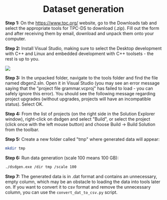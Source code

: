 <h1 align="center">
Dataset generation
</h1>

**Step 1:** On the https://www.tpc.org/ website, go to the Downloads tab and select the appropriate tools for TPC-DS to download (.zip). Fill out the form and after receiving them by email, download and unpack them onto your computer.  

**Step 2:** Install Visual Studio, making sure to select the Desktop development with C++ and Linux and embedded development with C++ toolsets - the rest is up to you.  

![](https://file.notion.so/f/s/5c6f231b-5fc7-4abe-ab2e-d6f74a0610ab/Untitled.png?id=6a10220d-675e-4013-9f70-07c28bbaf3b2&table=block&spaceId=4c5155b1-421a-41d9-85a1-d2ba99304c21&expirationTimestamp=1691236800000&signature=OJs-ve8plY1wJzWjIDok6v_HDHt1Q5tb29ardL1lEJY&downloadName=Untitled.png)  

**Step 3:** In the unpacked folder, navigate to the tools folder and find the file named dbgen2.sln. Open it in Visual Studio (you may see an error message saying that the "project file grammar.vcproj" has failed to load - you can safely ignore this error). You should see the following message regarding project upgrades (without upgrades, projects will have an incompatible status). Select OK.  

**Step 4:** From the list of projects (on the right side in the Solution Explorer window), right-click on dsdgen and select "Build", or select the project (click once with the left mouse button) and choose Build → Build Solution from the toolbar.  

**Step 5:** Create a new folder called "tmp" where generated data will appear: 
```bash
mkdir tmp
```

**Step 6:** Run data generation (scale 100 means 100 GB): 
```bash
./dsdgen.exe /dir tmp /scale 100
```

**Step 7:** The generated data is in .dat format and contains an unnecessary, empty column, which may be an obstacle to loading the data into tools later on. If you want to convert it to csv format and remove the unnecessary column, you can use the `convert_dat_to_csv.py` script.

